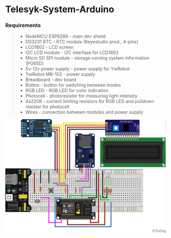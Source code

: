 # Telesyk-System-Arduino
### Requirements
>* NodeMCU ESP8266      - main dev shield
>* DS3231 RTC           - RTC module (Keyestudio prod., 4-pins)
>* LCD1602              - LCD screen
>* I2C LCD module       - I2C interfase for LCD1602
>* Micro SD SPI module  - storage running system information (PG65D)
>* 5v-12v power supply  - power supply for YwRobot
>* YwRobot MB-102       - power supply
>* Breadboard           - dev board
>* Button               - button for switching between modes
>* RGB LED              - RGB LED for color indication
>* Photocell            - photoresistor for measuring light intensity
>* 4x220R               - current limiting resistors for RGB LED and pulldown resistor for photocell
>* Wires                - connection between modules and power supply

![alt tag](scheme/scheme_bb.png)
